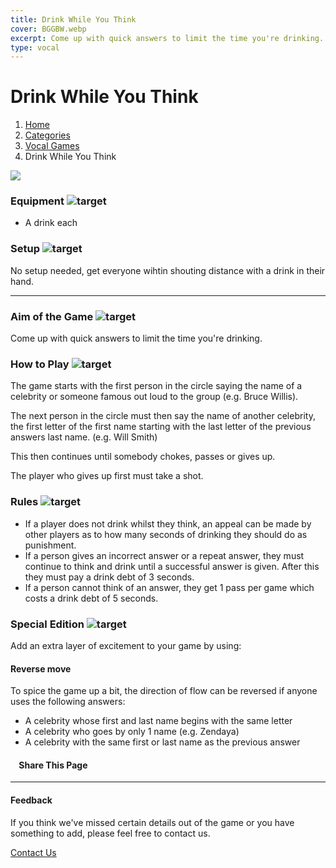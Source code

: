 ```yaml
---
title: Drink While You Think
cover: BGGBW.webp
excerpt: Come up with quick answers to limit the time you're drinking.
type: vocal
---
```


# Drink While You Think

1.  [Home](/)
2.  [Categories](GameCategories)
3.  [Vocal Games](GameCategories/VocalGames)
4.  Drink While You Think

![](images/drinkwhileyouthink.webp)

### Equipment ![target](images/liquor.webp)

-   A drink each

### Setup ![target](images/settings.webp)

No setup needed, get everyone wihtin shouting distance with a drink in their hand.

* * *

### Aim of the Game ![target](images/target.webp)

Come up with quick answers to limit the time you're drinking.

### How to Play ![target](images/question.webp)

The game starts with the first person in the circle saying the name of a celebrity or someone famous out loud to the group (e.g. Bruce Willis).

The next person in the circle must then say the name of another celebrity, the first letter of the first name starting with the last letter of the previous answers last name. (e.g. Will Smith)

This then continues until somebody chokes, passes or gives up.

The player who gives up first must take a shot.

### Rules ![target](images/rules.webp)

-   If a player does not drink whilst they think, an appeal can be made by other players as to how many seconds of drinking they should do as punishment.
-   If a person gives an incorrect answer or a repeat answer, they must continue to think and drink until a successful answer is given. After this they must pay a drink debt of 3 seconds.
-   If a person cannot think of an answer, they get 1 pass per game which costs a drink debt of 5 seconds.

### Special Edition ![target](images/special.webp)

Add an extra layer of excitement to your game by using:

#### **Reverse move**

To spice the game up a bit, the direction of flow can be reversed if anyone uses the following answers:

-   A celebrity whose first and last name begins with the same letter
-   A celebrity who goes by only 1 name (e.g. Zendaya)
-   A celebrity with the same first or last name as the previous answer

####     Share This Page

[](https://www.facebook.com/sharer/sharer.php?u=beergogglegames.co.uk/DrinkWhileYouThink)[](https://www.instagram.com/direct/new/)[](https://twitter.com/intent/tweet?url=beergogglegames.co.uk/DrinkWhileYouThink)

* * *

#### Feedback

If you think we've missed certain details out of the game or you have something to add, please feel free to contact us.

  
  
  
[Contact Us](contact)
